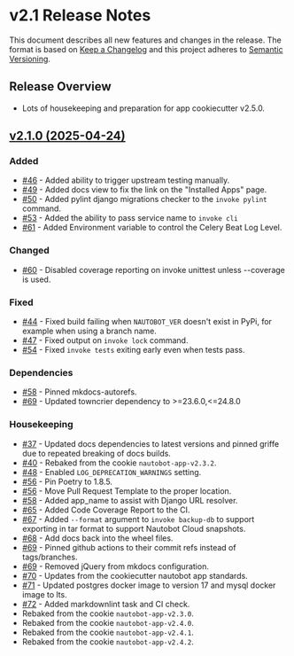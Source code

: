 # v2.1 Release Notes

This document describes all new features and changes in the release. The format is based on [Keep a Changelog](https://keepachangelog.com/en/1.0.0/) and this project adheres to [Semantic Versioning](https://semver.org/spec/v2.0.0.html).

## Release Overview

- Lots of housekeeping and preparation for app cookiecutter v2.5.0.

## [v2.1.0 (2025-04-24)](https://github.com/nautobot/nautobot-app-dev-example/releases/tag/v2.1.0)

### Added

- [#46](https://github.com/nautobot/nautobot-app-dev-example/issues/46) - Added ability to trigger upstream testing manually.
- [#49](https://github.com/nautobot/nautobot-app-dev-example/issues/49) - Added docs view to fix the link on the "Installed Apps" page.
- [#50](https://github.com/nautobot/nautobot-app-dev-example/issues/50) - Added pylint django migrations checker to the `invoke pylint` command.
- [#53](https://github.com/nautobot/nautobot-app-dev-example/issues/53) - Added the ability to pass service name to `invoke cli`
- [#61](https://github.com/nautobot/nautobot-app-dev-example/issues/61) - Added Environment variable to control the Celery Beat Log Level.

### Changed

- [#60](https://github.com/nautobot/nautobot-app-dev-example/issues/60) - Disabled coverage reporting on invoke unittest unless --coverage is used.

### Fixed

- [#44](https://github.com/nautobot/nautobot-app-dev-example/issues/44) - Fixed build failing when `NAUTOBOT_VER` doesn't exist in PyPi, for example when using a branch name.
- [#47](https://github.com/nautobot/nautobot-app-dev-example/issues/47) - Fixed output on `invoke lock` command.
- [#54](https://github.com/nautobot/nautobot-app-dev-example/issues/54) - Fixed `invoke tests` exiting early even when tests pass.

### Dependencies

- [#58](https://github.com/nautobot/nautobot-app-dev-example/issues/58) - Pinned mkdocs-autorefs.
- [#69](https://github.com/nautobot/nautobot-app-dev-example/issues/69) - Updated towncrier dependency to >=23.6.0,<=24.8.0

### Housekeeping

- [#37](https://github.com/nautobot/nautobot-app-dev-example/issues/37) - Updated docs dependencies to latest versions and pinned griffe due to repeated breaking of docs builds.
- [#40](https://github.com/nautobot/nautobot-app-dev-example/issues/40) - Rebaked from the cookie `nautobot-app-v2.3.2`.
- [#48](https://github.com/nautobot/nautobot-app-dev-example/issues/48) - Enabled `LOG_DEPRECATION_WARNINGS` setting.
- [#56](https://github.com/nautobot/nautobot-app-dev-example/issues/56) - Pin Poetry to 1.8.5.
- [#56](https://github.com/nautobot/nautobot-app-dev-example/issues/56) - Move Pull Request Template to the proper location.
- [#58](https://github.com/nautobot/nautobot-app-dev-example/issues/58) - Added app_name to assist with Django URL resolver.
- [#65](https://github.com/nautobot/nautobot-app-dev-example/issues/65) - Added Code Coverage Report to the CI.
- [#67](https://github.com/nautobot/nautobot-app-dev-example/issues/67) - Added `--format` argument to `invoke backup-db` to support exporting in tar format to support Nautobot Cloud snapshots.
- [#68](https://github.com/nautobot/nautobot-app-dev-example/issues/68) - Add docs back into the wheel files.
- [#69](https://github.com/nautobot/nautobot-app-dev-example/issues/69) - Pinned github actions to their commit refs instead of tags/branches.
- [#69](https://github.com/nautobot/nautobot-app-dev-example/issues/69) - Removed jQuery from mkdocs configuration.
- [#70](https://github.com/nautobot/nautobot-app-dev-example/issues/70) - Updates from the cookiecutter nautobot app standards.
- [#71](https://github.com/nautobot/nautobot-app-dev-example/issues/71) - Updated postgres docker image to version 17 and mysql docker image to lts.
- [#72](https://github.com/nautobot/nautobot-app-dev-example/issues/72) - Added markdownlint task and CI check.
- Rebaked from the cookie `nautobot-app-v2.3.0`.
- Rebaked from the cookie `nautobot-app-v2.4.0`.
- Rebaked from the cookie `nautobot-app-v2.4.1`.
- Rebaked from the cookie `nautobot-app-v2.4.2`.
